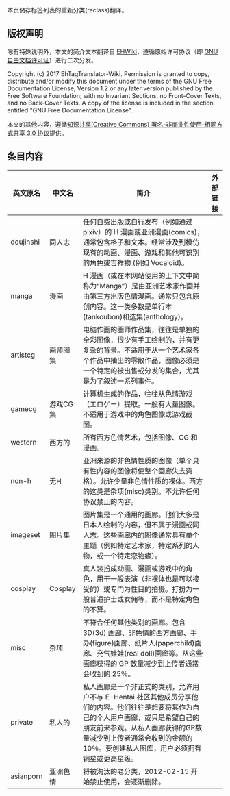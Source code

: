 本页储存标签列表的重新分类(reclass)翻译。

版权声明
---------------  
除有特殊说明外，本文的简介文本翻译自 [EHWiki](https://ehwiki.org/)，遵循原始许可协议（即 [GNU 自由文档许可证](http://www.gnu.org/licenses/fdl.html)）进行二次分发。

Copyright (c) 2017 EhTagTranslator-Wiki. Permission is granted to copy, distribute and/or modify this document under the terms of the GNU Free Documentation License, Version 1.2 or any later version published by the Free Software Foundation; with no Invariant Sections, no Front-Cover Texts, and no Back-Cover Texts. A copy of the license is included in the section entitled "GNU Free Documentation License".

本文的其他内容，遵循[知识共享(Creative Commons) 署名-非商业性使用-相同方式共享 3.0 协议](https://creativecommons.org/licenses/by-nc-sa/3.0/)提供。

条目内容
----------------

| 英文原名 | 中文名 | 简介 | 外部链接 |
| -------- | ---------------------- | ---------------------------------------- | ---- |
| doujinshi | 同人志 | 任何自费出版或自行发布（例如通过 pixiv）的 H 漫画或亚洲漫画(comics)，通常包含格子和文本。经常涉及到模仿现有的动画、漫画、游戏和其他可识别的角色或吉祥物 (例如 Vocaloid)。 |  |
| manga | 漫画 | H 漫画（或在本网站使用的上下文中简称为“Manga”）是由亚洲艺术家作画并由第三方出版色情漫画。通常只包含原创内容。这一类多数是单行本(tankoubon)和选集(anthology)。 |  |
| artistcg | 画师图集 | 电脑作画的画师作品集，往往是单独的全彩图像，很少有手工绘制的，并有更复杂的背景。不适用于从一个艺术家各个作品中抽出的零散作品，图像必须是一个特定的被出售或分发的集合，尤其是为了叙述一系列事件。 |  |
| gamecg | 游戏CG集 | 计算机生成的作品，往往从色情游戏（エロゲー）提取。一般有大量图像。不适用于游戏中的角色图像或游戏截图。 |  |
| western | 西方的 | 所有西方色情艺术，包括图像、CG 和漫画。 |  |
| non-h | 无H | 亚洲来源的非色情性质的图像（单个具有性内容的图像将使整个画廊失去资格）。允许少量非色情性质的裸体。西方的这类是杂项(misc)类别。不允许任何协议禁止的内容。 |  |
| imageset | 图片集 | 图片集是一个通用的画廊。他们大多是日本人绘制的内容，但不属于漫画或同人志。这些画廊内的图像通常具有单个主题（例如特定艺术家，特定系列的人物，或一个特定恋物癖）。 |  |
| cosplay | Cosplay | 真人装扮成动画、漫画或游戏中的角色，用于一般表演（非裸体也是可以接受的）或专门为性目的拍摄。打扮为一般普通护士或女佣等，而不是特定角色的不算。 |  |
| misc | 杂项 | 不符合任何其他类别的画廊。包含 3D(3d) 画廊、非色情的西方画廊、手办(figure)画廊、纸片人(paperchild)画廊、充气娃娃(real doll)画廊等。从这些画廊获得的 GP 数量减少到上传者通常会收到的 25％。 |  |
| private | 私人的 | 私人画廊是一个非正式的类别，允许用户不与 E-Hentai 社区其他成员分享他们的内容。他们往往是想要将其作为自己的个人用户画廊，或只是希望自己的朋友前来参观。从私人画廊获得的GP数量减少到上传者通常会收到的金额的10％。要创建私人图库，用户必须拥有铜星或更高星级。 |  |
| asianporn | 亚洲色情 | 将被淘汰的老分类，2012-02-15 开始禁止使用，会逐渐删除。 |  |
